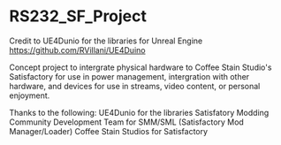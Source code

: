 # RS232_SF_Project

Credit to UE4Dunio for the libraries for Unreal Engine
https://github.com/RVillani/UE4Duino

Concept project to intergrate physical hardware to Coffee Stain Studio's Satisfactory for use in power management, intergration with other hardware, and devices for use in streams, video content, or personal enjoyment.

Thanks to the following:
UE4Dunio for the libraries
Satisfatory Modding Community Development Team for SMM/SML (Satisfactory Mod Manager/Loader)
Coffee Stain Studios for Satisfactory
